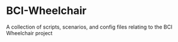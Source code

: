 # BCI-Wheelchair
A collection of scripts, scenarios, and config files relating to the BCI Wheelchair project
